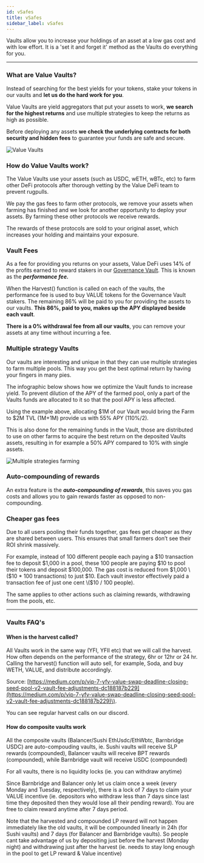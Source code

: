 ```yaml
---
id: vSafes
title: vSafes
sidebar_label: vSafes
---
```


Vaults allow you to increase your holdings of an asset at a low gas cost and with low effort. It is a 'set it and forget it' method as the Vaults do everything for you.

---


### **What are Value Vaults?**

Instead of searching for the best yields for your tokens, stake your tokens in our vaults and **let us do the hard work for you**. 

Value Vaults are yield aggregators that put your assets to work, **we search for the highest returns** and use multiple strategies to keep the returns as high as possible.  

Before deploying any assets **we check the underlying contracts for both security and hidden fees** to guarantee your funds are safe and secure.

![Value Vaults](../img/value_vaults.png)

### **How do Value Vaults work?** 

The Value Vaults use your assets \(such as USDC, wETH, wBTc, etc\) to farm other DeFi protocols after thorough vetting by the Value DeFi team to prevent rugpulls. 

We pay the gas fees to farm other protocols, we remove your assets when farming has finished and we look for another opportunity to deploy your assets. By farming these other protocols we receive rewards.

The rewards of these protocols are sold to your original asset, which increases your holding and maintains your exposure.

### Vault Fees

As a fee for providing you returns on your assets, Value DeFi uses 14% of the profits earned to reward stakers in our [Governance Vault](./governance-vault). This is known as the _**performance fee.**_

When the Harvest\(\) function is called on each of the vaults, the performance fee is used to buy VALUE tokens for the Governance Vault stakers. The remaining 86% will be paid to you for providing the assets to our vaults. **This 86%, paid to you, makes up the APY displayed beside each vault**.  

**There is a 0% withdrawal fee from all our vaults**, you can remove your assets at any time without incurring a fee.

### Multiple strategy Vaults

Our vaults are interesting and unique in that they can use multiple strategies to farm multiple pools. This way you get the best optimal return by having your fingers in many pies.  
  
The infographic below shows how we optimize the Vault funds to increase yield. To prevent dilution of the APY of the farmed pool, only a part of the Vaults funds are allocated to it so that the pool APY is less affected. 

Using the example above, allocating $1M of our Vault would bring the Farm to $2M TVL \(1M+1M\) provide us with 55% APY \(110%/2\).

This is also done for the remaining funds in the Vault, those are distributed to use on other farms to acquire the best return on the deposited Vaults assets, resulting in for example a 50% APY compared to 10% with single assets.

![Multiple strategies farming](../img/multiple-strategies-farming.png)

### **Auto-compounding of rewards**

An extra feature is the _**auto-compounding of rewards**_, this saves you gas costs and allows you to gain rewards faster as opposed to non-compounding.

### Cheaper gas fees

Due to all users pooling their funds together, gas fees get cheaper as they are shared between users. This ensures that small farmers don’t see their ROI shrink massively.  
  
For example, instead of 100 different people each paying a $10 transaction fee to deposit $1,000 in a pool, these 100 people are paying $10 to pool their tokens and deposit $100,000. The gas cost is reduced from $1,000 \($10 \* 100 transactions\) to just $10. Each vault investor effectively paid a transaction fee of just one cent \($10 / 100 people\).  
  
The same applies to other actions such as claiming rewards, withdrawing from the pools, etc.  
****

### **Vaults FAQ's**

#### **When is the harvest called?** 

All Vaults work in the same way \(YFI, YFII etc\) that we will call the harvest.  
How often depends on the performance of the strategy, 6hr or 12hr or 24 hr.  Calling the harvest\(\) function will auto sell, for example, Soda, and buy WETH, VALUE, and distribute accordingly. 

Source: [https://medium.com/p/vip-7-yfv-value-swap-deadline-closing-seed-pool-v2-vault-fee-adjustments-dc188187b229](https://medium.com/p/vip-7-yfv-value-swap-deadline-closing-seed-pool-v2-vault-fee-adjustments-dc188187b229)\).

You can see regular harvest calls on our discord.

#### **How do composite vaults work**

All the composite vaults (Balancer/Sushi EthUsdc/EthWbtc, Barnbridge USDC) are auto-compouding vaults, 
ie. Sushi vaults will receive SLP rewards (compounded), Balancer vaults will receive BPT rewards (compounded),
while Barnbridge vault will receive USDC (compounded)

For all vaults, there is no liquidity locks (ie. you can withdraw anytime)

Since Barnbridge and Balancer only let us claim once a week (every Monday and Tuesday, respectively), there is a lock of 7 days to claim your VALUE incentive (ie. depositors who withdraw less than 7 days since last time they deposited then they would lose all their pending reward). You are free to claim reward anytime after 7 days period.

Note that the harvested and compounded LP reward will not happen immediately like the old vaults, it will be compounded linearly in 24h (for Sushi vaults) and 7 days (for Balancer and Barnbridge vaults). So people cant take advantage of us by depositing just before the harvest (Monday night) and withdrawing just after the harvest (ie. needs to stay long enough in the pool to get LP reward & Value incentive)
